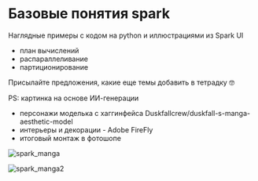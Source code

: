 # Базовые понятия spark
Наглядные примеры с кодом на python и иллюстрациями из Spark UI
- план вычислений
- распараллеливание
- партиционирование

Присылайте предложения, какие еще темы добавить в тетрадку 🤓

PS: картинка на основе ИИ-генерации
- персонажи моделька с хаггинфейса Duskfallcrew/duskfall-s-manga-aesthetic-model
- интерьеры и декорации - Adobe FireFly
- итоговый монтаж в фотошопе


![spark_manga](https://github.com/artefucktor/spark_in_examples/assets/77234640/21c17876-5c7d-4ccb-85b0-2b3ec86cc577)

![spark_manga2](https://github.com/artefucktor/spark_in_examples/assets/77234640/d982ec6e-7e52-45bb-ac63-ab644b59f484)

